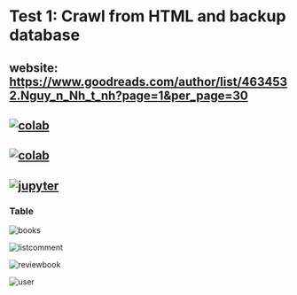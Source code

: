 
# Test 1: Crawl from HTML and backup database

website: https://www.goodreads.com/author/list/4634532.Nguy_n_Nh_t_nh?page=1&per_page=30
------------

[![colab](https://user-images.githubusercontent.com/47073675/90618940-d489c280-e23a-11ea-9b3b-56c70bf3bd3b.JPG)](https://colab.research.google.com/drive/1FlTRvCEuOyFTzMLjqbQfa6udsAFVKsBu#scrollTo=vGUL-OdMpDJm)
------------
[![colab](https://user-images.githubusercontent.com/47073675/90618955-d94e7680-e23a-11ea-8183-577b88380d89.JPG)
](https://colab.research.google.com/drive/1dJmfMnWAhs1lqENv3KwhwVYxcQt5rLkB?usp=sharing)
------------
[![jupyter](https://user-images.githubusercontent.com/47073675/90623264-72cc5700-e240-11ea-8540-8265fb7b7efd.JPG)
](https://jupyterlab-26.labs.cognitiveclass.ai/hub/user-redirect/lab/tree/labs/DB0201EN/Read_data.ipynb)
------------

### Table

![books](https://user-images.githubusercontent.com/47073675/90618861-bc19a800-e23a-11ea-8b01-f019df0e3f25.JPG)


![listcomment](https://user-images.githubusercontent.com/47073675/90618951-d81d4980-e23a-11ea-92ad-62a37295c43e.JPG)


![reviewbook](https://user-images.githubusercontent.com/47073675/90618957-d9e70d00-e23a-11ea-8e31-a0554b046868.JPG)


![user](https://user-images.githubusercontent.com/47073675/90618959-d9e70d00-e23a-11ea-81c4-adc2fd50fdcf.JPG)
